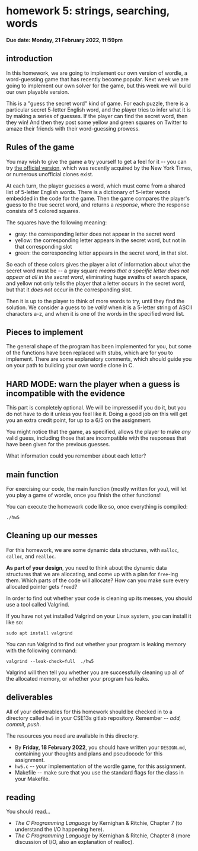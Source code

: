 # homework 5: strings, searching, words

**Due date: Monday, 21 February 2022, 11:59pm**

## introduction
In this homework, we are going to implement our own version of wordle, a
word-guessing game that has recently become popular. Next week we are going to
implement our own solver for the game, but this week we will build our own
playable version.

This is a "guess the secret word" kind of game. For each puzzle, there is a
particular secret 5-letter English word, and the player tries to infer what it
is by making a series of guesses. If the player can find the secret word, then
they win! And then they post some yellow and green squares on Twitter to amaze
their friends with their word-guessing prowess.

## Rules of the game

You may wish to give the game a try yourself to get a feel for it -- you can try
[the official version](https://www.nytimes.com/games/wordle/index.html), which
was recently acquired by the New York Times, or numerous unofficial clones
exist.

At each turn, the player guesses a word, which must come from a shared list of
5-letter English words. There is a dictionary of 5-letter words embedded in the
code for the game. Then the game compares the player's guess to the true secret
word, and returns a *response*, where the response consists of 5 colored
squares.

The squares have the following meaning:
  * gray: the corresponding letter does not appear in the secret word
  * yellow: the corresponding letter appears in the secret word, but not in that
    corresponding slot
  * green: the corresponding letter appears in the secret word, in that slot.

So each of these colors gives the player a lot of information about what the
secret word must be -- a gray square *means that a specific letter does not
appear at all in the secret word*, eliminating huge swaths of search space, and
yellow not only tells the player that a letter occurs in the secret word, but
that it *does not* occur in the corresponding slot.

Then it is up to the player to think of more words to try, until they find the
solution. We consider a guess to be *valid* when it is a 5-letter string of
ASCII characters a-z, and when it is one of the words in the specified word
list.


## Pieces to implement

The general shape of the program has been implemented for you, but some of the
functions have been replaced with stubs, which are for you to implement. There
are some explanatory comments, which should guide you on your path to building
your own wordle clone in C.

## HARD MODE: warn the player when a guess is incompatible with the evidence
This part is completely optional. We will be impressed if you do it, but you do
not have to do it unless you feel like it. Doing a good job on this will get you
an extra credit point, for up to a 6/5 on the assignment.

You might notice that the game, as specified, allows the player to make *any*
valid guess, including those that are incompatible with the responses that have
been given for the previous guesses.

What information could you remember about each letter?

## main function

For exercising our code, the main function (mostly written for you), will let
you play a game of wordle, once you finish the other functions!

You can execute the homework code like so, once everything is compiled:

```
./hw5
```

## Cleaning up our messes

For this homework, we are some dynamic data structures, with
`malloc`, `calloc`, and `realloc`.

**As part of your design**, you need to think about the dynamic data structures
that we are allocating, and come up with a plan for `free`-ing them. Which parts
of the code will allocate? How can you make sure every allocated pointer gets
`free`d?

In order to find out whether your code is cleaning up its messes, you should use
a tool called Valgrind.

If you have not yet installed Valgrind on your Linux system, you can install it
like so:
```
sudo apt install valgrind
```

You can run Valgrind to find out whether your program is leaking memory with the
following command:

```
valgrind --leak-check=full  ./hw5
```

Valgrind will then tell you whether you are successfully cleaning up all of the
allocated memory, or whether your program has leaks.


## deliverables

All of your deliverables for this homework should be checked in to a directory
called `hw5` in your CSE13s gitlab repository. Remember -- *add, commit, push*.

The resources you need are available in this directory.

  * By **Friday, 18 February 2022**, you should have written your `DESIGN.md`,
    containing your thoughts and plans and pseudocode for this assignment.
  * `hw5.c` -- your implementation of the wordle game, for this assignment.
  * Makefile -- make sure that you use the standard flags for the class in your
    Makefile.

## reading

You should read...
  * _The C Programming Language_ by Kernighan & Ritchie, Chapter 7 (to
    understand the I/O happening here).
  * _The C Programming Language_ by Kernighan & Ritchie, Chapter 8 (more
    discussion of I/O, also an explanation of realloc).
